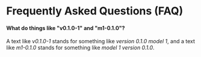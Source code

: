 # Frequently Asked Questions (FAQ)

#### What do things like "v0.1.0-1" and "m1-0.1.0"?

A text like _v0.1.0-1_ stands for something like _version 0.1.0 model 1_, and a text like _m1-0.1.0_
stands for something like _model 1 version 0.1.0_.
